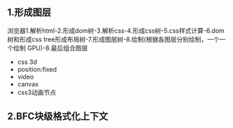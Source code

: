 ## 1.形成图层
浏览器1.解析html-2.形成dom树-3.解析css-4.形成css树-5.css样式计算-6.dom树和形成css tree形成布局树-7.形成图层树-8.绘制(根据各图层分别绘制，一个一个绘制 GPU)-8.最后组合图层
- css 3d
- position:fixed
- video
- canvas
- css3动画节点

## 2.BFC块级格式化上下文